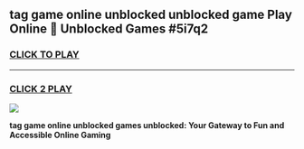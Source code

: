 
## tag game online unblocked unblocked game Play Online 👋 Unblocked Games #5i7q2
<h3>
<a href="https://premium.freeplayer.one?title=tag_game_online_unblocked&ref=21F">CLICK TO PLAY</a></h3>
<hr>

<h3>
<a href="https://premium.freeplayer.one?title=tag_game_online_unblocked&ref=21F">CLICK 2 PLAY</a>
  
</h3>

<a href="https://premium.freeplayer.one?title=tag_game_online_unblocked&ref=21F/"><img src="https://clearcache.store/games.png"></a>


**tag game online unblocked games unblocked: Your Gateway to Fun and Accessible Online Gaming**
